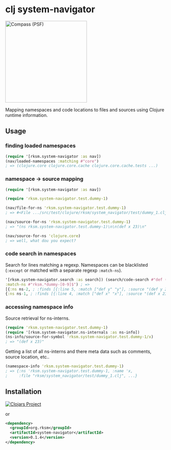 # clj system-navigator

<img width="256" alt="Compass (PSF)" src="http://upload.wikimedia.org/wikipedia/commons/6/6e/Compass_%28PSF%29.png"/>

Mapping namespaces and code locations to files and sources using Clojure runtime information.

## Usage

### finding loaded namespaces

```clj
(require '[rksm.system-navigator :as nav])
(nav/loaded-namespaces :matching #"core")
; => (clojure.core clojure.core.cache clojure.core.cache.tests ...)
```

### namespace -> source mapping
```clj
(require '[rksm.system-navigator :as nav])

(require 'rksm.system-navigator.test.dummy-1)

(nav/file-for-ns 'rksm.system-navigator.test.dummy-1)
; => #<File .../src/test/clojure/rksm/system_navigator/test/dummy_1.clj>

(nav/source-for-ns 'rksm.system-navigator.test.dummy-1)
; => "(ns rksm.system-navigator.test.dummy-1)\n\n(def x 23)\n"

(nav/source-for-ns 'clojure.core)
; => well, what dou you expect?
```

### code search in namespaces

Search for lines matching a regexp. Namespaces can be blacklisted (`:except` or
matched with a separate regexp `:match-ns`).

```clj (require
'[rksm.system-navigator.search :as search]) (search/code-search #"def (x|y)"
:match-ns #"rksm.*dummy-[0-9]$") ; =>
[{:ns ns-2, ; :finds [{:line 5, :match ["def y" "y"], :source "(def y 24)"}]} ;
{:ns ns-1, ; :finds [{:line 4, :match ["def x" "x"], :source "(def x 23)"}]}]
```

### accessing namespace info

Source retrieval for ns-interns.

```clj
(require 'rksm.system-navigator.test.dummy-1)
(require '[rksm.system-navigator.ns-internals :as ns-info])
(ns-info/source-for-symbol 'rksm.system-navigator.test.dummy-1/x)
; => "(def x 23)"
```

Getting a list of all ns-interns and there meta data such as comments, source location, etc..

```clj
(namespace-info 'rksm.system-navigator.test.dummy-1)
; => {:ns 'rksm.system-navigator.test.dummy-1, :name 'x,
;     :file "rksm/system_navigator/test/dummy_1.clj", ...}
```

## Installation

[![Clojars Project](http://clojars.org/org.rksm/system-navigator/latest-version.svg)](http://clojars.org/org.rksm/system-navigator)

or

```xml
<dependency>
  <groupId>org.rksm</groupId>
  <artifactId>system-navigator</artifactId>
  <version>0.1.4</version>
</dependency>
```

<!-- ## Usage -->

<!-- ```sh -->
<!-- mvn clojure:nrepl -Dclojure.nrepl.port=7888 -->
<!-- mvn clojure:test -->
<!-- fswatch -0 -r . | xargs -0 -I{} mvn clojure:test -->
<!-- ``` -->

